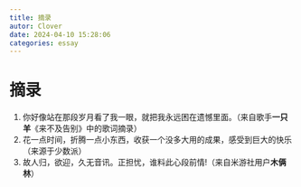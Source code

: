 ```yaml
---
title: 摘录
autor: Clover
date: 2024-04-10 15:28:06
categories: essay
---
```


# 摘录

1. 你好像站在那段岁月看了我一眼，就把我永远困在遗憾里面。（来自歌手**一只羊**《来不及告别》中的歌词摘录）
2. 花一点时间，折腾一点小东西，收获一个没多大用的成果，感受到巨大的快乐（来源于少数派）
3. 故人归，欲迎，久无音讯。正担忧，谁料此心段前情!（来自米游社用户**木俩林**）
